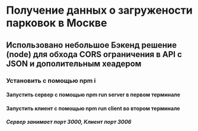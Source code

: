 # Получение данных о загружености парковок в Москве

## Использовано небольшое Бэкенд решение (node) для обхода CORS ограничения в API с JSON и дополительным хеадером

### Установить с помощью npm i

#### Запустить сервер с помощью npm run server в первом терминале
#### Запустить клиент с помощью npm run client во втором терминале

##### Сервер занимает порт 3000, Клиент порт 3006


